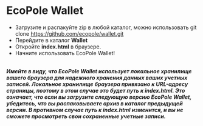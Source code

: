 # EcoPole Wallet

* Загрузите и распакуйте zip в любой каталог, можно использовать git clone https://github.com/ecopole/wallet.git </br>
* Перейдите в каталог **Wallet**</br>
* Откройте **index.html** в браузере.</br>
* Начните использовать EcoPole Wallet!
</br></br>

**_Имейте в виду, что EcoPole Wallet использует локальное хранилище вашего браузера для надежного хранения данных ваших учетных записей. Локальное хранилище браузера привязано к URL-адресу страницы, поэтому в этом случае это будет путь к index.html. Это означает, что если вы загрузите следующую версию EcoPole Wallet, убедитесь, что вы распаковываете архив в каталог предыдущей версии. В противном случае путь к index.html изменится, и вы не сможете просмотреть свои сохраненные учетные записи._**

